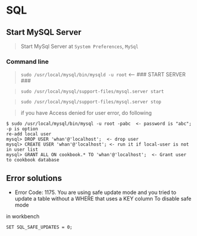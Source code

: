 # SQL

## Start MySQL Server

> Start MySql Server at `System Preferences`, `MySql`

### Command line

> `sudo /usr/local/mysql/bin/mysqld -u root` <-- ### START SERVER ###

> `sudo /usr/local/mysql/support-files/mysql.server start`

> `sudo /usr/local/mysql/support-files/mysql.server stop`

> if you have Access denied for user error, do following

```
$ sudo /usr/local/mysql/bin/mysql -u root -pabc  <- password is "abc"; -p is option
re-add local user
mysql> DROP USER 'whan'@'localhost';  <- drop user
mysql> CREATE USER 'whan'@'localhost'; <- run it if local-user is not in user list
mysql> GRANT ALL ON cookbook.* TO 'whan'@'localhost';  <- Grant user to cookbook database
```

## Error solutions

- Error Code: 1175. You are using safe update mode and you tried to update a table without a WHERE that uses a KEY column To disable safe mode

in workbench

```
SET SQL_SAFE_UPDATES = 0;
```
